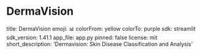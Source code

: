 # DermaVision

title: DermaVision
emoji: 📊
colorFrom: yellow
colorTo: purple
sdk: streamlit
sdk_version: 1.41.1
app_file: app.py
pinned: false
license: mit
short_description: 'Dermavision: Skin Disease Classification and Analysis'
